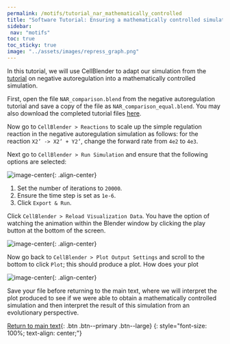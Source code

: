 ```yaml
---
permalink: /motifs/tutorial_nar_mathematically_controlled
title: "Software Tutorial: Ensuring a mathematically controlled simulation for comparing simple regulation to negative autoregulation"
sidebar:
 nav: "motifs"
toc: true
toc_sticky: true
image: "../assets/images/repress_graph.png"
---
```


In this tutorial, we will use CellBlender to adapt our simulation from the [tutorial](tutorial_nar) on negative autoregulation into a mathematically controlled simulation.

First, open the file `NAR_comparison.blend` from the negative autoregulation tutorial and save a copy of the file as `NAR_comparison_equal.blend`. You may also download the completed tutorial files <a href="../tutorials/NAR_compare_equal.blend" download="NAR_compare_equal.blend">here</a>.

Now go to `CellBlender > Reactions` to scale up the simple regulation reaction in the negative autoregulation simulation as follows: for the reaction `X2’ -> X2’ + Y2’`,  change the forward rate from `4e2` to `4e3`.

Next go to `CellBlender > Run Simulation` and ensure that the following options are selected:

![image-center](../assets/images/motifs_norm7.png){: .align-center}

1. Set the number of iterations to `20000`.
2. Ensure the time step is set as `1e-6`.
3. Click `Export & Run`.

Click `CellBlender > Reload Visualization Data`. You have the option of watching the animation within the Blender window by clicking the play button at the bottom of the screen.

![image-center](../assets/images/motifs_norm8.png){: .align-center}

Now go back to `CellBlender > Plot Output Settings` and scroll to the bottom to click `Plot`; this should produce a plot. How does your plot

![image-center](../assets/images/motifs_norm9.png){: .align-center}

Save your file before returning to the main text, where we will interpret the plot produced to see if we were able to obtain a mathematically controlled simulation and then interpret the result of this simulation from an evolutionary perspective.

[Return to main text](nar#an-evolutionary-basis-for-negative-autoregulation){: .btn .btn--primary .btn--large}
{: style="font-size: 100%; text-align: center;"}
